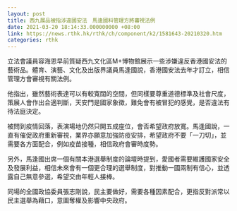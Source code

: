 ```yaml
---
layout: post
title: 西九展品被指涉違國安法　馬逢國料管理方將審視法例
date: 2021-03-20 18:14:33.000000000 +08:00
link: https://news.rthk.hk/rthk/ch/component/k2/1581643-20210320.htm
categories: rthk
---
```


立法會議員容海恩早前質疑西九文化區M+博物館展示一些涉嫌違反香港國安法的藝術品。體育、演藝、文化及出版界議員馬逢國說，香港國安法去年才訂立，相信管理方會審視有關法例。

他指出，雖然藝術表達可以有較寬闊的空間，但同樣要尊重道德標準及社會尺度，策展人會作出合適判斷，天安門是國家象徵，難免會有被冒犯的感覺，是否違法有待法庭決定。

被問到疫情回落，表演場地仍然只開五成座位，會否希望政府放寬。馬逢國說，一直有催促政府重新審視，業界亦願意加強防疫安排，希望政府不要「一刀切」，並需要各方面配合，例如疫苗接種，相信政府會審時度勢。

另外，馬逢國出席一個有關本港選舉制度的論壇時提到，愛國者需要維護國家安全及發展利益，相信未來會有一個更合理的選舉制度，對推動一國兩制有信心，並透露自己無意參選，希望交由年輕人接棒。

同場的全國政協委員張志剛說，民主要做好，需要各種因素配合，更指反對派常以民主選舉為藉口，意圖奪權及影響中央政府。
